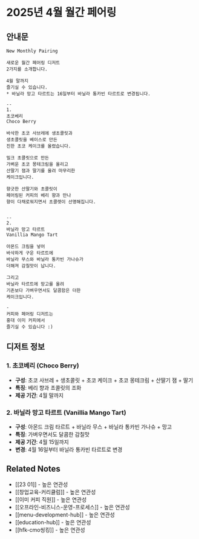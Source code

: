 # 2025년 4월 월간 페어링

## 안내문

```
New Monthly Pairing
⠀
새로운 월간 페어링 디저트
2가지를 소개합니다.
⠀
4월 말까지
즐기실 수 있습니다.
* 바닐라 망고 타르트는 16일부터 바닐라 통카빈 타르트로 변경됩니다.
⠀
--
1.
초코베리
Choco Berry
⠀
바삭한 초코 사브레에 생초콜릿과
생초콜릿을 베이스로 만든
진한 초코 케이크를 올렸습니다.
⠀
밀크 초콜릿으로 만든
가벼운 초코 몽테크림을 올리고
산딸기 잼과 딸기를 올려 마무리한
케이크입니다.
⠀
향긋한 산딸기와 초콜릿이
페어링된 커피의 베리 향과 만나
향이 다채로워지면서 초콜렛이 선명해집니다.
⠀
⠀
--
2.
바닐라 망고 타르트
Vanillia Mango Tart
⠀
아몬드 크림을 넣어
바삭하게 구운 타르트에
바닐라 무스와 바닐라 통카빈 가나슈가
더해져 감칠맛이 납니다.
⠀
그리고
바닐라 타르트에 망고를 올려
기존보다 가벼우면서도 달콤함은 더한
케이크입니다.
⠀
-
커피와 페어링 디저트는
홍대 이미 커피에서
즐기실 수 있습니다 :)
```

## 디저트 정보

### 1. 초코베리 (Choco Berry)
- **구성**: 초코 사브레 + 생초콜릿 + 초코 케이크 + 초코 몽테크림 + 산딸기 잼 + 딸기
- **특징**: 베리 향과 초콜릿의 조화
- **제공 기간**: 4월 말까지

### 2. 바닐라 망고 타르트 (Vanillia Mango Tart)
- **구성**: 아몬드 크림 타르트 + 바닐라 무스 + 바닐라 통카빈 가나슈 + 망고
- **특징**: 가벼우면서도 달콤한 감칠맛
- **제공 기간**: 4월 15일까지
- **변경**: 4월 16일부터 바닐라 통카빈 타르트로 변경

## Related Notes
- [[23 01]] - 높은 연관성
- [[창업교육-커리큘럼]] - 높은 연관성
- [[이미 커피 직원]] - 높은 연관성
- [[오프라인-비즈니스-운영-프로세스]] - 높은 연관성
- [[menu-development-hub]] - 높은 연관성
- [[education-hub]] - 높은 연관성
- [[hfk-cmo씽킹]] - 높은 연관성
